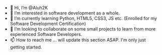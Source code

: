 - 👋 Hi, I’m @Aluh2K
- 👀 I’m interested in software development as a whole.
- 🌱 I’m currently learning Python, HTML5, CSS3, JS etc. (Enrolled for my Software Development Certification)
- 💞️ I’m looking to collaborate on some small projects to learn from more experienced Software Developers.
- 📫 How to reach me ... will update this section ASAP. I'm only just getting started.

<!---
Aluh2K/Aluh2K is a ✨ special ✨ repository because its `README.md` (this file) appears on your GitHub profile.
You can click the Preview link to take a look at your changes.
--->

